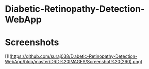 # Diabetic-Retinopathy-Detection-WebApp

# Screenshots

[]!(https://github.com/suraj038/Diabetic-Retinopathy-Detection-WebApp/blob/master/DRD%20IMAGES/Screenshot%20(260).png)
